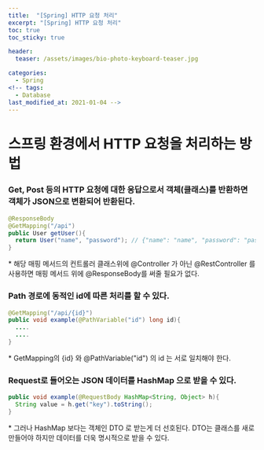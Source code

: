 ```yaml
---
title:  "[Spring] HTTP 요청 처리"
excerpt: "[Spring] HTTP 요청 처리"
toc: true
toc_sticky: true

header:
  teaser: /assets/images/bio-photo-keyboard-teaser.jpg

categories:
  - Spring
<!-- tags:
  - Database 
last_modified_at: 2021-01-04 -->
---
```

# 스프링 환경에서 HTTP 요청을 처리하는 방법

### Get, Post 등의 HTTP 요청에 대한 응답으로서 객체(클래스)를 반환하면 객체가 JSON으로 변환되어 반환된다. 

```java
@ResponseBody        
@GetMapping("/api")
public User getUser(){
  return User("name", "password"); // {"name": "name", "password": "password"} 
}
```
\* 해당 매핑 메서드의 컨트롤러 클래스위에 @Controller 가 아닌 @RestController 를 사용하면 매핑 메서드 위에 @ResponseBody를 써줄 필요가 없다.

### Path 경로에 동적인 id에 따른 처리를 할 수 있다.
```java       
@GetMapping("/api/{id}")
public void example(@PathVariable("id") long id){
  ....
  ....
}
```
\*  GetMapping의 {id} 와 @PathVariable("id") 의 id 는 서로 일치해야 한다.
    
### Request로 들어오는 JSON 데이터를 HashMap 으로 받을 수 있다. 
```java       
public void example(@RequestBody HashMap<String, Object> h){
  String value = h.get("key").toString();
}
```
\*  그러나 HashMap 보다는 객체인 DTO 로 받는게 더 선호된다. DTO는 클래스를 새로 만들어야 하지만 데이터를 더욱 명시적으로 받을 수 있다.
